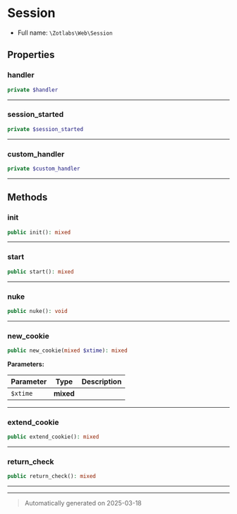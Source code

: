 
# Session





* Full name: `\Zotlabs\Web\Session`



## Properties


### handler



```php
private $handler
```






***

### session_started



```php
private $session_started
```






***

### custom_handler



```php
private $custom_handler
```






***

## Methods


### init



```php
public init(): mixed
```












***

### start



```php
public start(): mixed
```












***

### nuke



```php
public nuke(): void
```












***

### new_cookie



```php
public new_cookie(mixed $xtime): mixed
```








**Parameters:**

| Parameter | Type | Description |
|-----------|------|-------------|
| `$xtime` | **mixed** |  |





***

### extend_cookie



```php
public extend_cookie(): mixed
```












***

### return_check



```php
public return_check(): mixed
```












***


***
> Automatically generated on 2025-03-18
